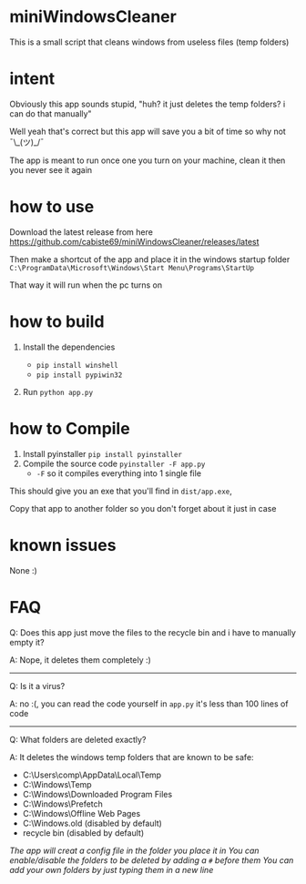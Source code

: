 # miniWindowsCleaner
This is a small script that cleans windows from useless files (temp folders)

# intent 
Obviously this app sounds stupid, "huh? it just deletes the temp folders? i can do that manually"

Well yeah that's correct but this app will save you a bit of time so why not ¯\\\_(ツ)\_/¯

The app is meant to run once one you turn on your machine, clean it then you never see it again

# how to use
Download the latest release from here https://github.com/cabiste69/miniWindowsCleaner/releases/latest

Then make a shortcut of the app and place it in the windows startup folder `C:\ProgramData\Microsoft\Windows\Start Menu\Programs\StartUp`

That way it will run when the pc turns on

# how to build

1. Install the dependencies 
   - `pip install winshell`
   - `pip install pypiwin32`

2. Run `python app.py`

# how to Compile

1. Install pyinstaller `pip install pyinstaller`
2. Compile the source code `pyinstaller -F app.py`
   - `-F` so it compiles everything into 1 single file

This should give you an exe that you'll find in `dist/app.exe`,

Copy that app to another folder so you don't forget about it just in case

# known issues 
None :)

# FAQ
Q: Does this app just move the files to the recycle bin and i have to manually empty it?

A: Nope, it deletes them completely :)

---

Q: Is it a virus?

A: no :(, you can read the code yourself in `app.py` it's less than 100 lines of code

---

Q: What folders are deleted exactly?

A: It deletes the windows temp folders that are known to be safe:
   - C:\Users\comp\AppData\Local\Temp
   - C:\Windows\Temp
   - C:\Windows\Downloaded Program Files
   - C:\Windows\Prefetch
   - C:\Windows\Offline Web Pages
   - C:\Windows.old (disabled by default)
   - recycle bin (disabled by default)

  *The app will creat a config file in the folder you place it in*
  *You can enable/disable the folders to be deleted by adding a `#` before them*
  *You can add your own folders by just typing them in a new line*